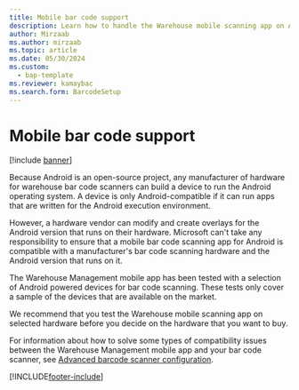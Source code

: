 ```yaml
---
title: Mobile bar code support
description: Learn how to handle the Warehouse mobile scanning app on Android-compatible devices with additional resources for how to solve compatibility issues.
author: Mirzaab
ms.author: mirzaab
ms.topic: article
ms.date: 05/30/2024
ms.custom: 
  - bap-template
ms.reviewer: kamaybac
ms.search.form: BarcodeSetup  
---
```


# Mobile bar code support

[!include [banner](../includes/banner.md)]

Because Android is an open-source project, any manufacturer of hardware for warehouse bar code scanners can build a device to run the Android operating system. A device is only Android-compatible if it can run apps that are written for the Android execution environment.

However, a hardware vendor can modify and create overlays for the Android version that runs on their hardware. Microsoft can't take any responsibility to ensure that a mobile bar code scanning app for Android is compatible with a manufacturer's bar code scanning hardware and the Android version that runs on it.

The Warehouse Management mobile app has been tested with a selection of Android powered devices for bar code scanning. These tests only cover a sample of the devices that are available on the market.

We recommend that you test the Warehouse mobile scanning app on selected hardware before you decide on the hardware that you want to buy.

For information about how to solve some types of compatibility issues between the Warehouse Management mobile app and your bar code scanner, see [Advanced barcode scanner configuration](warehouse-app-adv-scanner-config.md).

[!INCLUDE[footer-include](../../includes/footer-banner.md)]

